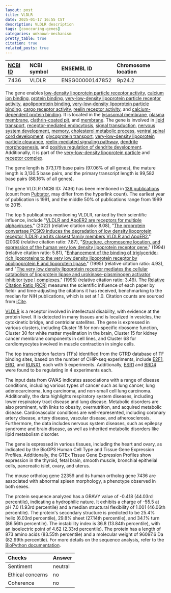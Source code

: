 ```yaml
---
layout: post
title: VLDLR
date: 2025-01-17 16:55 CST
description: VLDLR description
tags: [cooccuring-genes]
categories: unknown-mechanism
pretty_table: true
citation: true
related_posts: true
---
```




| [NCBI ID](https://www.ncbi.nlm.nih.gov/gene/7436) | NCBI symbol | ENSEMBL ID | Chromosome location |
| :-------- | :------- | :-------- | :------- |
| 7436  | VLDLR | ENSG00000147852 | 9p24.2 |



The gene enables [low-density lipoprotein particle receptor activity](https://amigo.geneontology.org/amigo/term/GO:0005041), [calcium ion binding](https://amigo.geneontology.org/amigo/term/GO:0005509), [protein binding](https://amigo.geneontology.org/amigo/term/GO:0005515), [very-low-density lipoprotein particle receptor activity](https://amigo.geneontology.org/amigo/term/GO:0030229), [apolipoprotein binding](https://amigo.geneontology.org/amigo/term/GO:0034185), [very-low-density lipoprotein particle binding](https://amigo.geneontology.org/amigo/term/GO:0034189), [cargo receptor activity](https://amigo.geneontology.org/amigo/term/GO:0038024), [reelin receptor activity](https://amigo.geneontology.org/amigo/term/GO:0038025), and [calcium-dependent protein binding](https://amigo.geneontology.org/amigo/term/GO:0048306). It is located in the [lysosomal membrane](https://amigo.geneontology.org/amigo/term/GO:0005765), [plasma membrane](https://amigo.geneontology.org/amigo/term/GO:0005886), [clathrin-coated pit](https://amigo.geneontology.org/amigo/term/GO:0005905), and [membrane](https://amigo.geneontology.org/amigo/term/GO:0016020). The gene is involved in [lipid transport](https://amigo.geneontology.org/amigo/term/GO:0006869), [receptor-mediated endocytosis](https://amigo.geneontology.org/amigo/term/GO:0006898), [signal transduction](https://amigo.geneontology.org/amigo/term/GO:0007165), [nervous system development](https://amigo.geneontology.org/amigo/term/GO:0007399), [memory](https://amigo.geneontology.org/amigo/term/GO:0007613), [cholesterol metabolic process](https://amigo.geneontology.org/amigo/term/GO:0008203), [ventral spinal cord development](https://amigo.geneontology.org/amigo/term/GO:0021517), [glycoprotein transport](https://amigo.geneontology.org/amigo/term/GO:0034436), [very-low-density lipoprotein particle clearance](https://amigo.geneontology.org/amigo/term/GO:0034447), [reelin-mediated signaling pathway](https://amigo.geneontology.org/amigo/term/GO:0038026), [dendrite morphogenesis](https://amigo.geneontology.org/amigo/term/GO:0048813), and [positive regulation of dendrite development](https://amigo.geneontology.org/amigo/term/GO:1900006). Additionally, it is part of the [very-low-density lipoprotein particle](https://amigo.geneontology.org/amigo/term/GO:0034361) and [receptor complex](https://amigo.geneontology.org/amigo/term/GO:0043235).


The gene length is 373,179 base pairs (97.06% of all genes), the mature length is 3,130.5 base pairs, and the primary transcript length is 99,582 base pairs (88.16% of all genes).


The gene VLDLR (NCBI ID: 7436) has been mentioned in [136 publications](https://pubmed.ncbi.nlm.nih.gov/?term=%22VLDLR%22) (count from [Pubtator](https://academic.oup.com/nar/article/47/W1/W587/5494727), may differ from the hyperlink count). The earliest year of publication is 1991, and the middle 50% of publications range from 1999 to 2015.


The top 5 publications mentioning VLDLR, ranked by their scientific influence, include "[VLDLR and ApoER2 are receptors for multiple alphaviruses.](https://pubmed.ncbi.nlm.nih.gov/34929721)" (2022) (relative citation ratio: 8.08), "[The proprotein convertase PCSK9 induces the degradation of low density lipoprotein receptor (LDLR) and its closest family members VLDLR and ApoER2.](https://pubmed.ncbi.nlm.nih.gov/18039658)" (2008) (relative citation ratio: 7.87), "[Structure, chromosome location, and expression of the human very low density lipoprotein receptor gene.](https://pubmed.ncbi.nlm.nih.gov/8294473)" (1994) (relative citation ratio: 5.81), "[Enhancement of the binding of triglyceride-rich lipoproteins to the very low density lipoprotein receptor by apolipoprotein E and lipoprotein lipase.](https://pubmed.ncbi.nlm.nih.gov/7797576)" (1995) (relative citation ratio: 4.93), and "[The very low density lipoprotein receptor mediates the cellular catabolism of lipoprotein lipase and urokinase-plasminogen activator inhibitor type I complexes.](https://pubmed.ncbi.nlm.nih.gov/7592875)" (1995) (relative citation ratio: 3.49). The [Relative Citation Ratio (RCR)](https://journals.plos.org/plosbiology/article?id=10.1371/journal.pbio.1002541) measures the scientific influence of each paper by field- and time-adjusting the citations it has received, benchmarking to the median for NIH publications, which is set at 1.0. Citation counts are sourced from [iCite](https://icite.od.nih.gov).


[VLDLR](https://www.proteinatlas.org/ENSG00000147852-VLDLR) is a receptor involved in intellectual disability, with evidence at the protein level. It is detected in many tissues and is localized in vesicles, the cytokinetic bridge, and centriolar satellites. The gene is expressed in various clusters, including Cluster 18 for non-specific ribosome function, Cluster 30 for white matter myelination in the brain, Cluster 15 for kidney cancer membrane components in cell lines, and Cluster 68 for cardiomyocytes involved in muscle contraction in single cells.


The top transcription factors (TFs) identified from the GTRD database of TF binding sites, based on the number of CHIP-seq experiments, include [E2F1](https://www.ncbi.nlm.nih.gov/gene/1869), [ERG](https://www.ncbi.nlm.nih.gov/gene/2078), and [RUNX1](https://www.ncbi.nlm.nih.gov/gene/861), each with 5 experiments. Additionally, [ESR1](https://www.ncbi.nlm.nih.gov/gene/2099) and [BRD4](https://www.ncbi.nlm.nih.gov/gene/23476) were found to be regulating in 4 experiments each.



The input data from GWAS indicates associations with a range of disease conditions, including various types of cancer such as lung cancer, lung adenocarcinoma, lung carcinoma, and non-small cell lung carcinoma. Additionally, the data highlights respiratory system diseases, including lower respiratory tract disease and lung disease. Metabolic disorders are also prominent, with links to obesity, overnutrition, and acquired metabolic disease. Cardiovascular conditions are well-represented, including coronary artery disease, artery disease, vascular disease, and atherosclerosis. Furthermore, the data includes nervous system diseases, such as epilepsy syndrome and brain disease, as well as inherited metabolic disorders like lipid metabolism disorder.



The gene is expressed in various tissues, including the heart and ovary, as indicated by the BioGPS Human Cell Type and Tissue Gene Expression Profiles. Additionally, the GTEx Tissue Gene Expression Profiles show expression in the thyroid, fetal brain, smooth muscle, bronchial epithelial cells, pancreatic islet, ovary, and uterus.



The mouse ortholog gene 22359 and its human ortholog gene 7436 are associated with abnormal spleen morphology, a phenotype observed in both sexes.


The protein sequence analyzed has a GRAVY value of -0.418 (44.03rd percentile), indicating a hydrophilic nature. It exhibits a charge of -55.5 at pH 7.0 (1.93rd percentile) and a median structural flexibility of 1.001 (46.06th percentile). The protein's secondary structure is predicted to be 25.4% helix (6.03rd percentile), 29.8% sheet (27.14th percentile), and 34.1% turn (86.56th percentile). The instability index is 36.8 (13.84th percentile), with an isoelectric point of 4.62 (2.33rd percentile). The protein has a length of 873 amino acids (83.55th percentile) and a molecular weight of 96097.6 Da (82.99th percentile). For more details on the sequence analysis, refer to the [BioPython documentation](https://biopython.org/docs/1.75/api/Bio.SeqUtils.ProtParam.html).





| Checks    | Answer |
| :-------- | :------- |
| Sentiment  | neutral   |
| Ethical concerns | no     |
| Coherence    | no    |